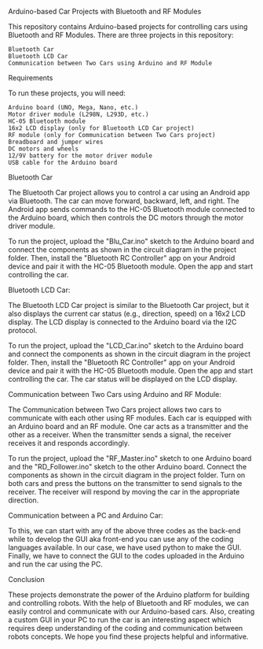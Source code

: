 Arduino-based Car Projects with Bluetooth and RF Modules

This repository contains Arduino-based projects for controlling cars using Bluetooth and RF Modules. There are three projects in this repository:

    Bluetooth Car
    Bluetooth LCD Car
    Communication between Two Cars using Arduino and RF Module

Requirements

To run these projects, you will need:

    Arduino board (UNO, Mega, Nano, etc.)
    Motor driver module (L298N, L293D, etc.)
    HC-05 Bluetooth module
    16x2 LCD display (only for Bluetooth LCD Car project)
    RF module (only for Communication between Two Cars project)
    Breadboard and jumper wires
    DC motors and wheels
    12/9V battery for the motor driver module
    USB cable for the Arduino board

Bluetooth Car

The Bluetooth Car project allows you to control a car using an Android app via Bluetooth. The car can move forward, backward, left, and right. The Android app sends commands to the HC-05 Bluetooth module connected to the Arduino board, which then controls the DC motors through the motor driver module.

To run the project, upload the "Blu_Car.ino" sketch to the Arduino board and connect the components as shown in the circuit diagram in the project folder. Then, install the "Bluetooth RC Controller" app on your Android device and pair it with the HC-05 Bluetooth module. Open the app and start controlling the car.

Bluetooth LCD Car:

The Bluetooth LCD Car project is similar to the Bluetooth Car project, but it also displays the current car status (e.g., direction, speed) on a 16x2 LCD display. The LCD display is connected to the Arduino board via the I2C protocol.

To run the project, upload the "LCD_Car.ino" sketch to the Arduino board and connect the components as shown in the circuit diagram in the project folder. Then, install the "Bluetooth RC Controller" app on your Android device and pair it with the HC-05 Bluetooth module. Open the app and start controlling the car. The car status will be displayed on the LCD display.

Communication between Two Cars using Arduino and RF Module:

The Communication between Two Cars project allows two cars to communicate with each other using RF modules. Each car is equipped with an Arduino board and an RF module. One car acts as a transmitter and the other as a receiver. When the transmitter sends a signal, the receiver receives it and responds accordingly.

To run the project, upload the "RF_Master.ino" sketch to one Arduino board and the "RD_Follower.ino" sketch to the other Arduino board. Connect the components as shown in the circuit diagram in the project folder. Turn on both cars and press the buttons on the transmitter to send signals to the receiver. The receiver will respond by moving the car in the appropriate direction.

Communication between a PC and Arduino Car:

To this, we can start with any of the above three codes as the back-end while to develop the GUI aka front-end you can use any of the coding languages available. In our case, we have used python to make the GUI. Finally, we have to connect the GUI to the codes uploaded in the Arduino and run the car using the PC.

Conclusion

These projects demonstrate the power of the Arduino platform for building and controlling robots. With the help of Bluetooth and RF modules, we can easily control and communicate with our Arduino-based cars. Also, creating a custom GUI in your PC to run the car is an interesting aspect which requires deep understanding of the coding and communication between robots concepts. We hope you find these projects helpful and informative.
